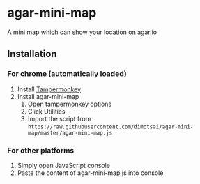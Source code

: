 # agar-mini-map
A mini map which can show your location on agar.io

## Installation

### For chrome (automatically loaded)

1. Install [Tampermonkey](http://tampermonkey.net/)
2. Install agar-mini-map
    1. Open tampermonkey options
    2. Click Utilities
    3. Import the script from `https://raw.githubusercontent.com/dimotsai/agar-mini-map/master/agar-mini-map.js`

### For other platforms

1. Simply open JavaScript console
2. Paste the content of agar-mini-map.js into console
